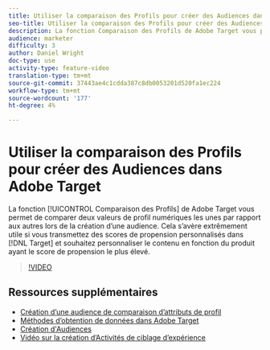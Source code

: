 ```yaml
---
title: Utiliser la comparaison des Profils pour créer des Audiences dans Adobe Target
seo-title: Utiliser la comparaison des Profils pour créer des Audiences dans Adobe Target
description: La fonction Comparaison des Profils de Adobe Target vous permet de comparer deux valeurs de profil numériques les unes par rapport aux autres lors de la création d’une audience. Cela s’avère extrêmement utile si vous transmettez des scores de propension personnalisés dans la Cible et souhaitez personnaliser le contenu en fonction du produit ayant le score de propension le plus élevé.
audience: marketer
difficulty: 3
author: Daniel Wright
doc-type: use
activity-type: feature-video
translation-type: tm+mt
source-git-commit: 37443ae4c1cdda387c8db0053201d520fa1ec224
workflow-type: tm+mt
source-wordcount: '177'
ht-degree: 4%

---
```



# Utiliser la comparaison des Profils pour créer des Audiences dans Adobe Target

La fonction [!UICONTROL Comparaison des Profils] de Adobe Target vous permet de comparer deux valeurs de profil numériques les unes par rapport aux autres lors de la création d’une audience. Cela s’avère extrêmement utile si vous transmettez des scores de propension personnalisés dans [!DNL Target] et souhaitez personnaliser le contenu en fonction du produit ayant le score de propension le plus élevé.

>[!VIDEO](https://video.tv.adobe.com/v/23218/?quality=12)

## Ressources supplémentaires

* [Création d’une audience de comparaison d’attributs de profil](https://docs.adobe.com/content/help/en/target/using/audiences/create-audiences/creating-a-profile-attribute-comparison-audience.html)
* [Méthodes d’obtention de données dans Adobe Target](https://docs.adobe.com/content/help/en/target/using/implement-target/before-implement/methods/methods-to-get-data-into-target.html)
* [Création d&#39;Audiences](https://docs.adobe.com/content/help/en/target/using/audiences/create-audiences/create-audience.html)
* [Vidéo sur la création d’Activités de ciblage d’expérience](../activities/create-experience-targeting-activities.md)